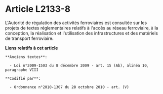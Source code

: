 # Article L2133-8

L'Autorité de régulation des activités ferroviaires est consultée sur les projets de textes réglementaires relatifs à l'accès
au réseau ferroviaire, à la conception, la réalisation et l'utilisation des infrastructures et des matériels de transport
ferroviaire.

**Liens relatifs à cet article**

	**Anciens textes**:

	  - Loi n°2009-1503 du 8 décembre 2009 - art. 15 (Ab), alinéa 10, paragraphe VIII

	**Codifié par**:

	  - Ordonnance n°2010-1307 du 28 octobre 2010 - art. (V)
